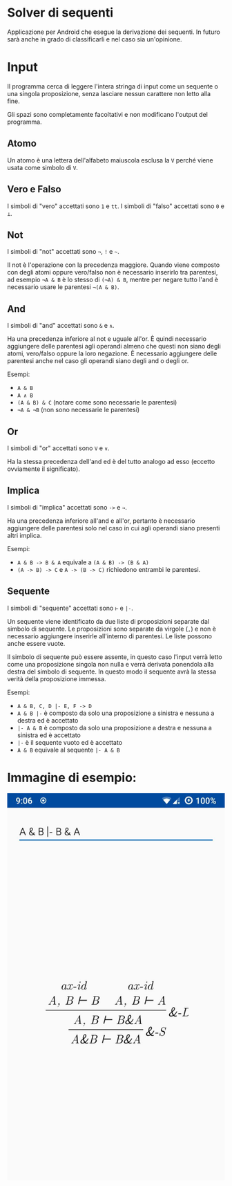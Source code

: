 # Solver di sequenti

Applicazione per Android che esegue la derivazione dei sequenti. In futuro sarà anche in grado di classificarli e nel caso sia un'opinione.

# Input 

Il programma cerca di leggere l'intera stringa di input come un sequente o una singola proposizione, senza lasciare nessun carattere non letto alla fine.

Gli spazi sono completamente facoltativi e non modificano l'output del programma.

## Atomo

Un atomo è una lettera dell'alfabeto maiuscola esclusa la `V` perché viene usata come simbolo di `V`.

## Vero e Falso

I simboli di "vero" accettati sono `1` e `tt`.
I simboli di "falso" accettati sono `0` e `⊥`.

## Not

I simboli di "not" accettati sono `¬`, `!` e `~`.

Il not è l'operazione con la precedenza maggiore. Quando viene composto con degli atomi oppure vero/falso non è necessario inserirlo tra parentesi, ad esempio `¬A & B` è lo stesso di `(¬A) & B`, mentre per negare tutto l'and è necessario usare le parentesi `¬(A & B)`.

## And

I simboli di "and" accettati sono `&` e `∧`.

Ha una precedenza inferiore al not e uguale all'or. È quindi necessario aggiungere delle parentesi agli operandi almeno che questi non siano degli atomi, vero/falso oppure la loro negazione. È necessario aggiungere delle parentesi anche nel caso gli operandi siano degli and o degli or.

Esempi:
 - `A & B`
 - `A ∧ B`
 - `(A & B) & C` (notare come sono necessarie le parentesi)
 - `¬A & ¬B` (non sono necessarie le parentesi)

## Or

I simboli di "or" accettati sono `V` e `∨`.

Ha la stessa precedenza dell'and ed è del tutto analogo ad esso (eccetto ovviamente il significato).

## Implica

I simboli di "implica" accettati sono `->` e `→`.

Ha una precedenza inferiore all'and e all'or, pertanto è necessario aggiungere delle parentesi solo nel caso in cui agli operandi siano presenti altri implica.

Esempi:
 - `A & B -> B & A` equivale a `(A & B) -> (B & A)`
 - `(A -> B) -> C` e `A -> (B -> C)` richiedono entrambi le parentesi.

## Sequente

I simboli di "sequente" accettati sono `⊢` e `|-`.

Un sequente viene identificato da due liste di proposizioni separate dal simbolo di sequente. Le proposizioni sono separate da virgole (`,`) e non è necessario aggiungere inserirle all'interno di parentesi. Le liste possono anche essere vuote.

Il simbolo di sequente può essere assente, in questo caso l'input verrà letto come una proposizione singola non nulla e verrà derivata ponendola alla destra del simbolo di sequente. In questo modo il sequente avrà la stessa verità della proposizione immessa.

Esempi:
 - `A & B, C, D |- E, F -> D`
 - `A & B |-` è composto da solo una proposizione a sinistra e nessuna a destra ed è accettato
 - `|- A & B` è composto da solo una proposizione a destra e nessuna a sinistra ed è accettato
 - `|-` è il sequente vuoto ed è accettato
 - `A & B` equivale al sequente `|- A & B`

# Immagine di esempio:

![Immagine di esempio](./example-output.jpg)
